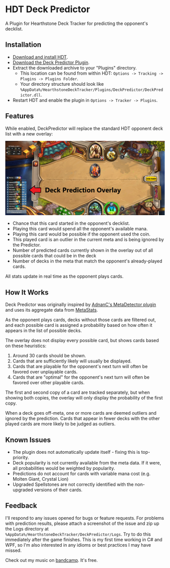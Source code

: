 # HDT Deck Predictor
A Plugin for Hearthstone Deck Tracker for predicting the opponent's decklist.

## Installation
- [Download and install HDT](https://hsdecktracker.net/).
- [Download the Deck Predictor Plugin](https://github.com/fatheroctopus/hdt-deck-predictor/releases).
- Extract the downloaded archive to your "Plugins" directory.
  - This location can be found from within HDT: `Options -> Tracking -> Plugins -> Plugins Folder`.
  - Your directory structure should look like `%AppData%/HearthstoneDeckTracker/Plugins/DeckPredictor/DeckPredictor.dll`.
- Restart HDT and enable the plugin in `Options -> Tracker -> Plugins`.

## Features
While enabled, DeckPredictor will replace the standard HDT opponent deck list with a new overlay:

![Overlay](Images/overlay.png)

- Chance that this card started in the opponent's decklist.
- Playing this card would spend all the opponent's available mana.
- Playing this card would be possible if the opponent used the coin.
- This played card is an outlier in the current meta and is being ignored by the Predictor.
- Number of predicted cards currently shown in the overlay out of all possible cards that could be in the deck
- Number of decks in the meta that match the opponent's already-played cards.

All stats update in real time as the opponent plays cards.

## How It Works

Deck Predictor was originally inspired by [AdnanC's MetaDetector plugin](https://github.com/AdnanC/HDT.Plugins.MetaDetector) and uses its aggregate data from [MetaStats](http://metastats.net/).

As the opponent plays cards, decks without those cards are filtered out, and each possible card is assigned a probability based on how often it appears in the list of possible decks.

The overlay does not display every possible card, but shows cards based on these heuristics:
 1. Around 30 cards should be shown.
 2. Cards that are sufficiently likely will usually be displayed.
 3. Cards that are playable for the opponent's next turn will often be favored over unplayable cards.
 4. Cards that are "optimal" for the opponent's next turn will often be favored over other playable cards.

The first and second copy of a card are tracked separately, but when showing both copies, the overlay will only display the probability of the first copy.

When a deck goes off-meta, one or more cards are deemed outliers and ignored by the prediction. Cards that appear in fewer decks with the other played cards are more likely to be judged as outliers.

## Known Issues
 - The plugin does not automatically update itself - fixing this is top-priority.
 - Deck popularity is not currently available from the meta data. If it were, all probabilities would be weighted by popularity.
 - Predictions do not account for cards with variable mana cost (e.g. Molten Giant, Crystal Lion)
 - Upgraded Spellstones are not correctly identified with the non-upgraded versions of their cards.

## Feedback
I'll respond to any issues opened for bugs or feature requests.
For problems with prediction results, please attach a screenshot of the issue and zip up the Logs directory at `%AppData%/HearthstoneDeckTracker/DeckPredictor/Logs`.
Try to do this immediately after the game finishes.
This is my first time working in C# and WPF, so I'm also interested in any idioms or best practices I may have missed.

Check out my music on [bandcamp](https://fatheroctopus.bandcamp.com).  It's free.
